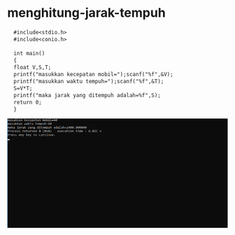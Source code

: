 # menghitung-jarak-tempuh

      #include<stdio.h>
      #include<conio.h>

      int main()
      {
      float V,S,T;
      printf("masukkan kecepatan mobil=");scanf("%f",&V);
      printf("masukkan waktu tempuh=");scanf("%f",&T);
      S=V*T;
      printf("maka jarak yang ditempuh adalah=%f",S);
      return 0;
      }
      
      
![img](https://raw.githubusercontent.com/VIKTORKEVIN/menghitung-jarak-tempuh/master/menghitung%20jarak%20tempuh.png)
